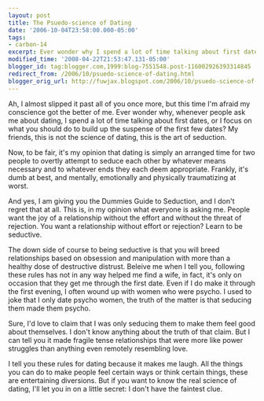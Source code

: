 ```yaml
---
layout: post
title: The Psuedo-science of Dating
date: '2006-10-04T23:58:00.000-05:00'
tags:
- carbon-14
excerpt: Ever wonder why I spend a lot of time talking about first dates?
modified_time: '2008-04-22T21:53:47.131-05:00'
blogger_id: tag:blogger.com,1999:blog-7551548.post-116002926393314845
redirect_from: /2006/10/psuedo-science-of-dating.html
blogger_orig_url: http://fuwjax.blogspot.com/2006/10/psuedo-science-of-dating.html
---
```


Ah, I almost slipped it past all of you once more, but this time I'm afraid my conscience got the better of me.  Ever wonder why, whenever people ask me about dating, I spend a lot of time talking about first dates, or I focus on what you should do to build up the suspense of the first few dates?  My friends, this is not the science of dating, this is the art of seduction.

Now, to be fair, it's my opinion that dating is simply an arranged time for two people to overtly attempt to seduce each other by whatever means necessary and to whatever ends they each deem appropriate.  Frankly, it's dumb at best, and mentally, emotionally and physically traumatizing at worst.  

And yes, I am giving you the Dummies Guide to Seduction, and I don't regret that at all.  This is, in my opinion what everyone is asking me.  People want the joy of a relationship without the effort and without the threat of rejection.  You want a relationship without effort or rejection?  Learn to be seductive.

The down side of course to being seductive is that you will breed relationships based on obsession and manipulation with more than a healthy dose of destructive distrust.  Beleive me when I tell you, following these rules has not in any way helped me find a wife, in fact, it's only on occasion that they get me through the first date.  Even if I do make it through the first evening, I often wound up with women who were psycho.  I used to joke that I only date psycho women, the truth of the matter is that seducing them made them psycho.

Sure, I'd love to claim that I was only seducing them to make them feel good about themselves.  I don't know anything about the truth of that claim.  But I can tell you it made fragile tense relationships that were more like power struggles than anything even remotely resembling love.

I tell you these rules for dating because it makes me laugh.  All the things you can do to make people feel certain ways or think certain things, these are entertaining diversions.  But if you want to know the real science of dating, I'll let you in on a little secret:  I don't have the faintest clue.